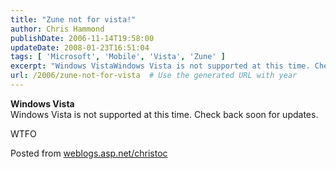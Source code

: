 ```yaml
---
title: "Zune not for vista!"
author: Chris Hammond
publishDate: 2006-11-14T19:58:00
updateDate: 2008-01-23T16:51:04
tags: [ 'Microsoft', 'Mobile', 'Vista', 'Zune' ]
excerpt: "Windows VistaWindows Vista is not supported at this time. Check back soon for updates.WTFO Posted from..."
url: /2006/zune-not-for-vista  # Use the generated URL with year
---
```

<p><strong>Windows Vista</strong><br />Windows Vista is not supported at this time. Check back soon for updates.</p><p>WTFO</p> Posted from <A href="https://weblogs.asp.net/christoc/">weblogs.asp.net/christoc</a>
